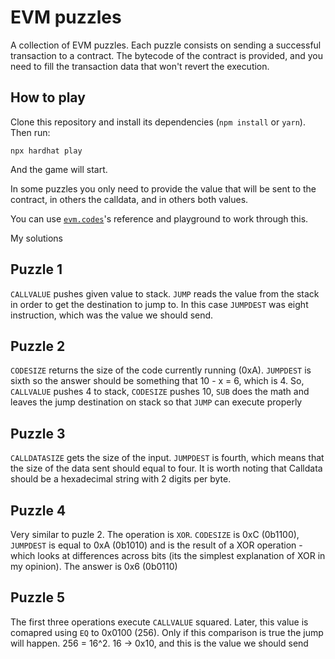 # EVM puzzles

A collection of EVM puzzles. Each puzzle consists on sending a successful transaction to a contract. The bytecode of the contract is provided, and you need to fill the transaction data that won't revert the execution.

## How to play

Clone this repository and install its dependencies (`npm install` or `yarn`). Then run:

```
npx hardhat play
```

And the game will start.

In some puzzles you only need to provide the value that will be sent to the contract, in others the calldata, and in others both values.

You can use [`evm.codes`](https://www.evm.codes/)'s reference and playground to work through this.

My solutions

## Puzzle 1
<code>CALLVALUE</code> pushes given value to stack. <code>JUMP</code> reads the value from the stack in order to get the destination to jump to. In this case <code>JUMPDEST</code> was eight instruction, which was the value we should send.

## Puzzle 2
<code>CODESIZE</code> returns the size of the code currently running (0xA). <code>JUMPDEST</code> is sixth so the answer should be something that 10 - x = 6, which is 4. So, <code>CALLVALUE</code> pushes 4 to stack, <code>CODESIZE</code> pushes 10, <code>SUB</code> does the math and leaves the jump destination on stack so that <code>JUMP</code> can execute properly

## Puzzle 3
<code>CALLDATASIZE</code> gets the size of the input. <code>JUMPDEST</code> is fourth, which means that the size of the data sent should equal to four. It is worth noting that Calldata should be a hexadecimal string with 2 digits per byte.

## Puzzle 4
Very similar to puzle 2. The operation is <code>XOR</code>. <code>CODESIZE</code> is 0xC (0b1100), <code>JUMPDEST</code> is equal to 0xA (0b1010) and is the result of a XOR operation - which looks at differences across bits (its the simplest explanation of XOR in my opinion). The answer is 0x6 (0b0110)

## Puzzle 5
The first three operations execute <code>CALLVALUE</code> squared. Later, this value is comapred using <code>EQ</code> to 0x0100 (256). Only if this comparison is true the jump will happen. 256 = 16^2. 16 -> 0x10, and this is the value we should send


